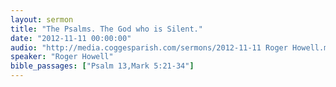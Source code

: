 ```yaml
---
layout: sermon
title: "The Psalms. The God who is Silent."
date: "2012-11-11 00:00:00"
audio: "http://media.coggesparish.com/sermons/2012-11-11 Roger Howell.mp3"
speaker: "Roger Howell"
bible_passages: ["Psalm 13,Mark 5:21-34"]
---
```

